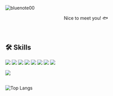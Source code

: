 ![bluenote00](https://user-images.githubusercontent.com/118717795/224478709-b4d40c40-4640-48ef-9fc1-7c60b2a35640.png)

<div align=center>
Nice to meet you! 🐟
</div>

<br>
<br>

## 🛠 Skills

<img src="https://img.shields.io/badge/JAVA-007396?style=flat-square&logo=java&logoColor=white"> <img src="https://img.shields.io/badge/Spring-6DB33F?style=flat-square&logo=Spring&logoColor=white"> <img src="https://img.shields.io/badge/mysql-4479A1?style=flat-square&logo=mysql&logoColor=white"> <img src="https://img.shields.io/badge/html-E34F26?style=flat-square&logo=html5&logoColor=white"> <img src="https://img.shields.io/badge/css-1572B6?style=flat-square&logo=css3&logoColor=white"> <img src="https://img.shields.io/badge/javascript-F7DF1E?style=flat-square&logo=javascript&logoColor=black"> <img src="https://img.shields.io/badge/react-61DAFB?style=flat-square&logo=react&logoColor=black"> <img src="https://img.shields.io/badge/vue.js-4FC08D?style=flat-square&logo=vue.js&logoColor=white">

<img src="https://img.shields.io/badge/github-181717?style=flat-square&logo=github&logoColor=white">

<br>
<br>

![Top Langs](https://github-readme-stats.vercel.app/api/top-langs/?username=bluenote00&layout=compact)

